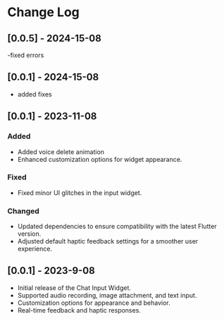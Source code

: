 # Change Log

## [0.0.5] - 2024-15-08
-fixed errors
## [0.0.1] - 2024-15-08
- added fixes
## [0.0.1] - 2023-11-08

### Added
- Added voice delete animation
- Enhanced customization options for widget appearance.

### Fixed

- Fixed minor UI glitches in the input widget.

### Changed

- Updated dependencies to ensure compatibility with the latest Flutter version.
- Adjusted default haptic feedback settings for a smoother user experience.

## [0.0.1] - 2023-9-08

- Initial release of the Chat Input Widget.
- Supported audio recording, image attachment, and text input.
- Customization options for appearance and behavior.
- Real-time feedback and haptic responses.

